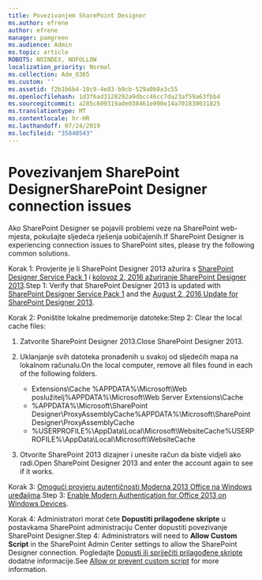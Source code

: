 ```yaml
---
title: Povezivanjem SharePoint Designer
ms.author: efrene
author: efrene
manager: pamgreen
ms.audience: Admin
ms.topic: article
ROBOTS: NOINDEX, NOFOLLOW
localization_priority: Normal
ms.collection: Adm_O365
ms.custom: ''
ms.assetid: f2b1b6b4-10c9-4e83-b9cb-529a0b8a3c55
ms.openlocfilehash: 1d3f6ad3128292a9dbcc46cc7da23af59a63fbb4
ms.sourcegitcommit: a285c609319ade038461e090e14a701830031825
ms.translationtype: MT
ms.contentlocale: hr-HR
ms.lasthandoff: 07/24/2019
ms.locfileid: "35840543"
---
```

# <a name="sharepoint-designer-connection-issues"></a><span data-ttu-id="e14e1-102">Povezivanjem SharePoint Designer</span><span class="sxs-lookup"><span data-stu-id="e14e1-102">SharePoint Designer connection issues</span></span> 

<span data-ttu-id="e14e1-103">Ako SharePoint Designer se pojavili problemi veze na SharePoint web-mjesta, pokušajte sljedeća rješenja uobičajenih.</span><span class="sxs-lookup"><span data-stu-id="e14e1-103">If SharePoint Designer is experiencing connection issues to SharePoint sites, please try the following common solutions.</span></span>

<span data-ttu-id="e14e1-104">Korak 1: Provjerite je li SharePoint Designer 2013 ažurira s [SharePoint Designer Service Pack 1](https://support.microsoft.com/help/2817441/description-of-microsoft-sharepoint-designer-2013-service-pack-1-sp1) i [kolovoz 2, 2016 ažuriranje SharePoint Designer 2013](https://support.microsoft.com/help/3114721/august-2-2016-update-for-sharepoint-designer-2013-kb3114721).</span><span class="sxs-lookup"><span data-stu-id="e14e1-104">Step 1: Verify that SharePoint Designer 2013 is updated with [SharePoint Designer Service Pack 1](https://support.microsoft.com/help/2817441/description-of-microsoft-sharepoint-designer-2013-service-pack-1-sp1) and the [August 2, 2016 Update for SharePoint Designer 2013](https://support.microsoft.com/help/3114721/august-2-2016-update-for-sharepoint-designer-2013-kb3114721).</span></span>



<span data-ttu-id="e14e1-105">Korak 2: Poništite lokalne predmemorije datoteke:</span><span class="sxs-lookup"><span data-stu-id="e14e1-105">Step 2: Clear the local cache files:</span></span>

1. <span data-ttu-id="e14e1-106">Zatvorite SharePoint Designer 2013.</span><span class="sxs-lookup"><span data-stu-id="e14e1-106">Close SharePoint Designer 2013.</span></span>

2. <span data-ttu-id="e14e1-107">Uklanjanje svih datoteka pronađenih u svakoj od sljedećih mapa na lokalnom računalu.</span><span class="sxs-lookup"><span data-stu-id="e14e1-107">On the local computer, remove all files found in each of the following folders.</span></span>

    - <span data-ttu-id="e14e1-108">Extensions\Cache %APPDATA%\Microsoft\Web poslužitelj</span><span class="sxs-lookup"><span data-stu-id="e14e1-108">%APPDATA%\Microsoft\Web Server Extensions\Cache</span></span>
    - <span data-ttu-id="e14e1-109">%APPDATA%\Microsoft\SharePoint Designer\ProxyAssemblyCache</span><span class="sxs-lookup"><span data-stu-id="e14e1-109">%APPDATA%\Microsoft\SharePoint Designer\ProxyAssemblyCache</span></span>
    - <span data-ttu-id="e14e1-110">%USERPROFILE%\AppData\Local\Microsoft\WebsiteCache</span><span class="sxs-lookup"><span data-stu-id="e14e1-110">%USERPROFILE%\AppData\Local\Microsoft\WebsiteCache</span></span>

3. <span data-ttu-id="e14e1-111">Otvorite SharePoint 2013 dizajner i unesite račun da biste vidjeli ako radi.</span><span class="sxs-lookup"><span data-stu-id="e14e1-111">Open SharePoint Designer 2013 and enter the account again to see if it works.</span></span>

<span data-ttu-id="e14e1-112">Korak 3: [Omogući provjeru autentičnosti Moderna 2013 Office na Windows uređajima](https://docs.microsoft.com/office365/admin/security-and-compliance/enable-modern-authentication?redirectSourcePath=/article/Enable-Modern-Authentication-for-Office-2013-on-Windows-devices-7dc1c01a-090f-4971-9677-f1b192d6c910&view=o365-worldwide).</span><span class="sxs-lookup"><span data-stu-id="e14e1-112">Step 3: [Enable Modern Authentication for Office 2013 on Windows Devices](https://docs.microsoft.com/office365/admin/security-and-compliance/enable-modern-authentication?redirectSourcePath=/article/Enable-Modern-Authentication-for-Office-2013-on-Windows-devices-7dc1c01a-090f-4971-9677-f1b192d6c910&view=o365-worldwide).</span></span>

<span data-ttu-id="e14e1-113">Korak 4: Administratori morat ćete **Dopustiti prilagođene skripte** u postavkama SharePoint administraciju Center dopustiti povezivanje SharePoint Designer.</span><span class="sxs-lookup"><span data-stu-id="e14e1-113">Step 4: Administrators will need to **Allow Custom Script** in the SharePoint Admin Center settings to allow the SharePoint Designer connection.</span></span> <span data-ttu-id="e14e1-114">Pogledajte [Dopusti ili spriječiti prilagođene skripte](https://docs.microsoft.com/sharepoint/allow-or-prevent-custom-script) dodatne informacije.</span><span class="sxs-lookup"><span data-stu-id="e14e1-114">See [Allow or prevent custom script](https://docs.microsoft.com/sharepoint/allow-or-prevent-custom-script) for more information.</span></span>



